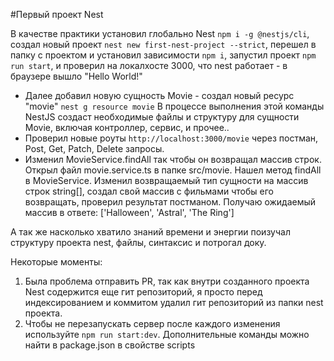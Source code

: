 #Первый проект Nest

В качестве практики установил глобально Nest `npm i -g @nestjs/cli`, создал новый проект `nest new first-nest-project --strict`, перешел в папку с проектом и установил зависимости `npm i`, запустил проект `npm run start`, и проверил на локалхосте 3000, что nest работает - в браузере вышло "Hello World!"

- Далее добавил новую сущность Movie - создал новый ресурс "movie" `nest g resource movie`
  В процессе выполнения этой команды NestJS создаст необходимые файлы и структуру для сущности Movie, включая контроллер, сервис, и прочее..
- Проверил новые роуты `http://localhost:3000/movie` через постман, Post, Get, Patch, Delete запросы.
- Изменил MovieService.findAll так чтобы он возвращал массив строк.
  Открыл файл movie.service.ts в папке src/movie.
  Нашел метод findAll в MovieService. Изменил возвращаемый тип сущности на массив строк string[], создал свой массив с фильмами чтобы его возвращать, проверил результат постманом. Получаю ожидаемый массив в ответе: ['Halloween', 'Astral', 'The Ring']

А так же насколько хватило знаний времени и энергии поизучал структуру проекта nest, файлы, синтаксис и потрогал доку.

Некоторые моменты:

1. Была проблема отправить PR, так как внутри созданного проекта Nest содержится еще гит репозиторий, я просто перед индексированием и коммитом удалил гит репозиторий из папки nest проекта.
2. Чтобы не перезапускать сервер после каждого изменения используйте `npm run start:dev`. Дополнительные команды можно найти в package.json в свойстве scripts
